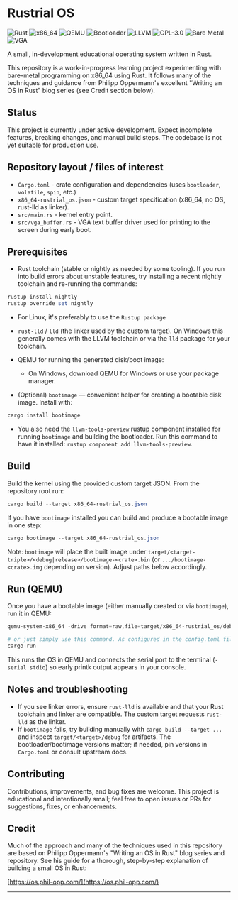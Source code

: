 # Rustrial OS

![Rust](https://img.shields.io/badge/Rust-000000?style=flat-square&logo=rust&logoColor=white)
![x86_64](https://img.shields.io/badge/x86__64-0071C5?style=flat-square&logo=intel&logoColor=white)
![QEMU](https://img.shields.io/badge/QEMU-FF6600?style=flat-square&logo=qemu&logoColor=white)
![Bootloader](https://img.shields.io/badge/Bootloader-262D3A?style=flat-square)
![LLVM](https://img.shields.io/badge/LLVM-262D3A?style=flat-square&logo=llvm&logoColor=white)
![GPL-3.0](https://img.shields.io/badge/License-GPL--3.0-orange?style=flat-square)
![Bare Metal](https://img.shields.io/badge/Bare%20Metal-4B0082?style=flat-square)
![VGA](https://img.shields.io/badge/VGA%20Buffer-228B22?style=flat-square)

A small, in-development educational operating system written in Rust.

This repository is a work-in-progress learning project experimenting with bare-metal programming on x86_64 using Rust. It follows many of the techniques and guidance from Philipp Oppermann's excellent "Writing an OS in Rust" blog series (see Credit section below).

## Status

This project is currently under active development. Expect incomplete features, breaking changes, and manual build steps. The codebase is not yet suitable for production use.

## Repository layout / files of interest

- `Cargo.toml` - crate configuration and dependencies (uses `bootloader`, `volatile`, `spin`, etc.)
- `x86_64-rustrial_os.json` - custom target specification (x86_64, no OS, rust-lld as linker).
- `src/main.rs` - kernel entry point.
- `src/vga_buffer.rs` - VGA text buffer driver used for printing to the screen during early boot.

## Prerequisites

- Rust toolchain (stable or nightly as needed by some tooling). If you run into build errors about unstable features, try installing a recent nightly toolchain and re-running the commands:

```powershell
rustup install nightly
rustup override set nightly
```
- For Linux, it's preferably to use the `Rustup package`
- `rust-lld` / `lld` (the linker used by the custom target). On Windows this generally comes with the LLVM toolchain or via the `lld` package for your toolchain.
- QEMU for running the generated disk/boot image:

  - On Windows, download QEMU for Windows or use your package manager.

- (Optional) `bootimage` — convenient helper for creating a bootable disk image. Install with:

```powershell
cargo install bootimage
```
- You also need the `llvm-tools-preview` rustup component installed for running `bootimage` and building the bootloader. Run this command to have it installed: `rustup component add llvm-tools-preview`.

## Build

Build the kernel using the provided custom target JSON. From the repository root run:

```powershell
cargo build --target x86_64-rustrial_os.json
```

If you have `bootimage` installed you can build and produce a bootable image in one step:

```powershell
cargo bootimage --target x86_64-rustrial_os.json
```

Note: `bootimage` will place the built image under `target/<target-triple>/<debug|release>/bootimage-<crate>.bin` (or `.../bootimage-<crate>.img` depending on version). Adjust paths below accordingly.

## Run (QEMU)

Once you have a bootable image (either manually created or via `bootimage`), run it in QEMU:

```powershell
qemu-system-x86_64 -drive format=raw,file=target/x86_64-rustrial_os/debug/bootimage-rustrial_os.bin 

# or just simply use this command. As configured in the config.toml file, this will run cargo build command for building the kernel, create a bootable image and automatically start QEMU
cargo run
```

This runs the OS in QEMU and connects the serial port to the terminal (`-serial stdio`) so early printk output appears in your console.

## Notes and troubleshooting

- If you see linker errors, ensure `rust-lld` is available and that your Rust toolchain and linker are compatible. The custom target requests `rust-lld` as the linker.
- If `bootimage` fails, try building manually with `cargo build --target ...` and inspect `target/<target>/debug` for artifacts. The bootloader/bootimage versions matter; if needed, pin versions in `Cargo.toml` or consult upstream docs.

## Contributing

Contributions, improvements, and bug fixes are welcome. This project is educational and intentionally small; feel free to open issues or PRs for suggestions, fixes, or enhancements.

## Credit

Much of the approach and many of the techniques used in this repository are based on Philipp Oppermann's "Writing an OS in Rust" blog series and repository. See his guide for a thorough, step-by-step explanation of building a small OS in Rust:

[https://os.phil-opp.com/](https://os.phil-opp.com/)

---


